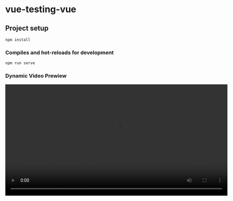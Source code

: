 # vue-testing-vue

## Project setup
```
npm install
```

### Compiles and hot-reloads for development
```
npm run serve
```

### Dynamic Video Prewiew


<video width="700" height="350" controls>
  <source src="../public/prewiew.mov" type="video/mp4">
  Ваш браузер не поддерживает тег video.
</video>